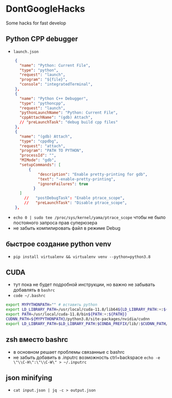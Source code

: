 # DontGoogleHacks
Some hacks for fast develop

## Python CPP debugger 
* `launch.json`
```json
    {
      "name": "Python: Current File",
      "type": "python",
      "request": "launch",
      "program": "${file}",
      "console": "integratedTerminal",
    },
    {
      "name": "Python C++ Debugger",
      "type": "pythoncpp",
      "request": "launch",
      "pythonLaunchName": "Python: Current File",
      "cppAttachName": "(gdb) Attach",
      // "preLaunchTask": "debug build cpp files"
    },
    {
      "name": "(gdb) Attach",
      "type": "cppdbg",
      "request": "attach",
      "program": "PATH TO PYTHON",
      "processId": "",
      "MIMode": "gdb",
      "setupCommands": [
          {
              "description": "Enable pretty-printing for gdb",
              "text": "-enable-pretty-printing",
              "ignoreFailures": true
            }
      ]
        //   "postDebugTask": "Enable ptrace_scope",
        //   "preLaunchTask": "Disable ptrace_scope",
    },

```
* `echo 0 | sudo tee /proc/sys/kernel/yama/ptrace_scope` чтобы не было постояного запроса прав суперюзера
* не забыть компилировать файл в режиме Debug

## быстрое создание python venv 
* `pip install virtualenv && virtualenv venv --python=python3.8`

## CUDA 
* тут пока не будет подробной инструкции, но важно не забывать добавлять в `bashrc` 
* `code ~/.bashrc`
```bash
export MYPYTHONPATH="" # вставить python
export LD_LIBRARY_PATH=/usr/local/cuda-11.8/lib64${LD_LIBRARY_PATH:+:${LD_LIBRARY_PATH}}
export PATH=/usr/local/cuda-11.8/bin${PATH:+:${PATH}}
CUDNN_PATH=${MYPYTHONPATH}/python3.8/site-packages/nvidia/cudnn
export LD_LIBRARY_PATH=$LD_LIBRARY_PATH:$CONDA_PREFIX/lib/:$CUDNN_PATH/lib
``` 

## zsh вместо bashrc 
* в основном решает проблемы связанные с bashrc
* не забыть добавить в .inputrc возможность ctrl+backspace
`echo -e \"\\C-H\":\"\\C-W\" > ~/.inputrc` 

## json minifying
* `cat input.json | jq -c > output.json`